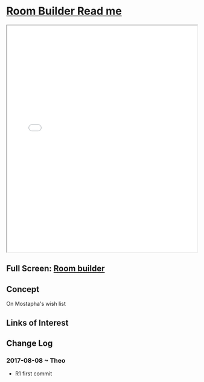 <span style=display:none; >[You are now in a GitHub source code view - click this link to view Read Me file as a web page]( http://ibpsa2017.github.io/room-builder/#README.md "View file as a web page." ) </span>


[Room Builder Read me]( #README.md )
====

<iframe src=room-builder-r1.html width=100% height=600px onload=this.contentWindow.controls.enableZoom=false; ></iframe>

## Full Screen: [Room builder]( ibpsa2017.github.io/room-builder/index.html.html )


## Concept

On Mostapha's wish list

## Links of Interest




## Change Log

### 2017-08-08 ~ Theo

* R1 first commit

